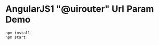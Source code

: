 AngularJS1 "@uirouter" Url Param Demo
=====================================

```
npm install
npm start
```
